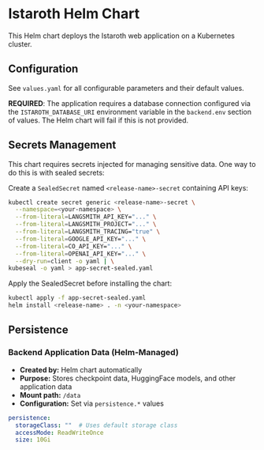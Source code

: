 # Istaroth Helm Chart

This Helm chart deploys the Istaroth web application on a Kubernetes cluster.

## Configuration

See `values.yaml` for all configurable parameters and their default values.

**REQUIRED**: The application requires a database connection configured via the `ISTAROTH_DATABASE_URI` environment variable in the `backend.env` section of values. The Helm chart will fail if this is not provided.

## Secrets Management

This chart requires secrets injected for managing sensitive data. One way to do this is with sealed secrets:

Create a `SealedSecret` named `<release-name>-secret` containing API keys:

```bash
kubectl create secret generic <release-name>-secret \
  --namespace=<your-namespace> \
  --from-literal=LANGSMITH_API_KEY="..." \
  --from-literal=LANGSMITH_PROJECT="..." \
  --from-literal=LANGSMITH_TRACING="true" \
  --from-literal=GOOGLE_API_KEY="..." \
  --from-literal=CO_API_KEY="..." \
  --from-literal=OPENAI_API_KEY="..." \
  --dry-run=client -o yaml | \
kubeseal -o yaml > app-secret-sealed.yaml
```

Apply the SealedSecret before installing the chart:

```bash
kubectl apply -f app-secret-sealed.yaml
helm install <release-name> . -n <your-namespace>
```

## Persistence

### Backend Application Data (Helm-Managed)
- **Created by:** Helm chart automatically
- **Purpose:** Stores checkpoint data, HuggingFace models, and other application data
- **Mount path:** `/data`
- **Configuration:** Set via `persistence.*` values

```yaml
persistence:
  storageClass: ""  # Uses default storage class
  accessMode: ReadWriteOnce
  size: 10Gi
```
